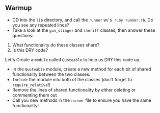 ## Warmup
- CD into the `lib` directory, and call the `runner` w/ `$ ruby runner.rb`. Do you see any repeated lines?
- Take a look at the `gun_slinger` and `sheriff` classes, then answer these questions:
1. What functionality do these classes share?
2. Is this DRY code?

Let's Create a `module` called `Quoteable` to help us DRY this code up.  
- In the `Quoteable` module, create a new method for each bit of shared functionality between the two classes.
- `Include` the module into both of the classes (don't forget to `require_relative`!)
- Remove the lines of shared functionality by either deleting or commenting them out
- Call you new methods in the `runner` file to ensure you have the same functionality!
